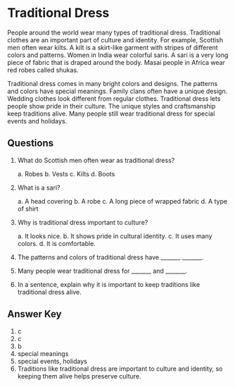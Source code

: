 # Traditional Dress

People around the world wear many types of traditional dress. Traditional clothes are an important part of culture and identity. For example, Scottish men often wear kilts. A kilt is a skirt-like garment with stripes of different colors and patterns. Women in India wear colorful saris. A sari is a very long piece of fabric that is draped around the body. Masai people in Africa wear red robes called shukas.

Traditional dress comes in many bright colors and designs. The patterns and colors have special meanings. Family clans often have a unique design. Wedding clothes look different from regular clothes. Traditional dress lets people show pride in their culture. The unique styles and craftsmanship keep traditions alive. Many people still wear traditional dress for special events and holidays.

## Questions

1. What do Scottish men often wear as traditional dress?

   a. Robes
   b. Vests
   c. Kilts
   d. Boots

2. What is a sari?

   a. A head covering
   b. A robe
   c. A long piece of wrapped fabric
   d. A type of shirt

3. Why is traditional dress important to culture?

   a. It looks nice.
   b. It shows pride in cultural identity.
   c. It uses many colors.
   d. It is comfortable.

4. The patterns and colors of traditional dress have _______ _______.

5. Many people wear traditional dress for _______ and _______.

6. In a sentence, explain why it is important to keep traditions like traditional dress alive.

## Answer Key

1. c
2. c
3. b
4. special meanings
5. special events, holidays
6. Traditions like traditional dress are important to culture and identity, so keeping them alive helps preserve culture.
